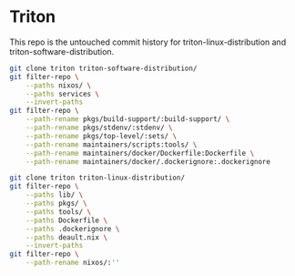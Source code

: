 Triton
======

This repo is the untouched commit history for triton-linux-distribution and
triton-software-distribution.

```sh
git clone triton triton-software-distribution/
git filter-repo \
    --paths nixos/ \
    --paths services \
    --invert-paths
git filter-repo \
    --path-rename pkgs/build-support/:build-support/ \
    --path-rename pkgs/stdenv/:stdenv/ \
    --path-rename pkgs/top-level/:sets/ \
    --path-rename maintainers/scripts:tools/ \
    --path-rename maintainers/docker/Dockerfile:Dockerfile \
    --path-rename maintainers/docker/.dockerignore:.dockerignore

git clone triton triton-linux-distribution/
git filter-repo \
    --paths lib/ \
    --paths pkgs/ \
    --paths tools/ \
    --paths Dockerfile \
    --paths .dockerignore \
    --paths deault.nix \
    --invert-paths
git filter-repo \
    --path-rename nixos/:''
```

